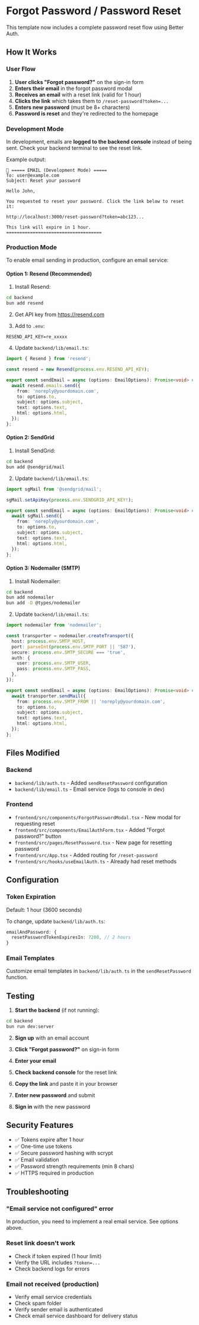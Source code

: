 # Forgot Password / Password Reset

This template now includes a complete password reset flow using Better Auth.

## How It Works

### User Flow

1. **User clicks "Forgot password?"** on the sign-in form
2. **Enters their email** in the forgot password modal
3. **Receives an email** with a reset link (valid for 1 hour)
4. **Clicks the link** which takes them to `/reset-password?token=...`
5. **Enters new password** (must be 8+ characters)
6. **Password is reset** and they're redirected to the homepage

### Development Mode

In development, emails are **logged to the backend console** instead of being sent. Check your backend terminal to see the reset link.

Example output:
```
📧 ===== EMAIL (Development Mode) =====
To: user@example.com
Subject: Reset your password

Hello John,

You requested to reset your password. Click the link below to reset it:

http://localhost:3000/reset-password?token=abc123...

This link will expire in 1 hour.
====================================
```

### Production Mode

To enable email sending in production, configure an email service:

#### Option 1: Resend (Recommended)

1. Install Resend:
```bash
cd backend
bun add resend
```

2. Get API key from https://resend.com

3. Add to `.env`:
```env
RESEND_API_KEY=re_xxxxx
```

4. Update `backend/lib/email.ts`:
```typescript
import { Resend } from 'resend';

const resend = new Resend(process.env.RESEND_API_KEY);

export const sendEmail = async (options: EmailOptions): Promise<void> => {
  await resend.emails.send({
    from: 'noreply@yourdomain.com',
    to: options.to,
    subject: options.subject,
    text: options.text,
    html: options.html,
  });
};
```

#### Option 2: SendGrid

1. Install SendGrid:
```bash
cd backend
bun add @sendgrid/mail
```

2. Update `backend/lib/email.ts`:
```typescript
import sgMail from '@sendgrid/mail';

sgMail.setApiKey(process.env.SENDGRID_API_KEY!);

export const sendEmail = async (options: EmailOptions): Promise<void> => {
  await sgMail.send({
    from: 'noreply@yourdomain.com',
    to: options.to,
    subject: options.subject,
    text: options.text,
    html: options.html,
  });
};
```

#### Option 3: Nodemailer (SMTP)

1. Install Nodemailer:
```bash
cd backend
bun add nodemailer
bun add -D @types/nodemailer
```

2. Update `backend/lib/email.ts`:
```typescript
import nodemailer from 'nodemailer';

const transporter = nodemailer.createTransport({
  host: process.env.SMTP_HOST,
  port: parseInt(process.env.SMTP_PORT || '587'),
  secure: process.env.SMTP_SECURE === 'true',
  auth: {
    user: process.env.SMTP_USER,
    pass: process.env.SMTP_PASS,
  },
});

export const sendEmail = async (options: EmailOptions): Promise<void> => {
  await transporter.sendMail({
    from: process.env.SMTP_FROM || 'noreply@yourdomain.com',
    to: options.to,
    subject: options.subject,
    text: options.text,
    html: options.html,
  });
};
```

## Files Modified

### Backend
- `backend/lib/auth.ts` - Added `sendResetPassword` configuration
- `backend/lib/email.ts` - Email service (logs to console in dev)

### Frontend
- `frontend/src/components/ForgotPasswordModal.tsx` - New modal for requesting reset
- `frontend/src/components/EmailAuthForm.tsx` - Added "Forgot password?" button
- `frontend/src/pages/ResetPassword.tsx` - New page for resetting password
- `frontend/src/App.tsx` - Added routing for `/reset-password`
- `frontend/src/hooks/useEmailAuth.ts` - Already had reset methods

## Configuration

### Token Expiration

Default: 1 hour (3600 seconds)

To change, update `backend/lib/auth.ts`:
```typescript
emailAndPassword: {
  resetPasswordTokenExpiresIn: 7200, // 2 hours
}
```

### Email Templates

Customize email templates in `backend/lib/auth.ts` in the `sendResetPassword` function.

## Testing

1. **Start the backend** (if not running):
```bash
cd backend
bun run dev:server
```

2. **Sign up** with an email account

3. **Click "Forgot password?"** on sign-in form

4. **Enter your email**

5. **Check backend console** for the reset link

6. **Copy the link** and paste it in your browser

7. **Enter new password** and submit

8. **Sign in** with the new password

## Security Features

- ✅ Tokens expire after 1 hour
- ✅ One-time use tokens
- ✅ Secure password hashing with scrypt
- ✅ Email validation
- ✅ Password strength requirements (min 8 chars)
- ✅ HTTPS required in production

## Troubleshooting

### "Email service not configured" error
In production, you need to implement a real email service. See options above.

### Reset link doesn't work
- Check if token expired (1 hour limit)
- Verify the URL includes `?token=...`
- Check backend logs for errors

### Email not received (production)
- Verify email service credentials
- Check spam folder
- Verify sender email is authenticated
- Check email service dashboard for delivery status
